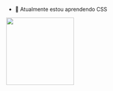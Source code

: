 
- 🌱 Atualmente estou aprendendo CSS

<div>
    <a href="https://github.com/risxard>
    <img height="180em" src="https://github-readme-stats.vercel.app/api?username=Risxard&theme=blue-green"/>
    <img height="180em" src="https://github-readme-stats.vercel.app/api/top-langs/?username=Risxard}&theme=blue-green"/>
</div>
                                                                                                             
